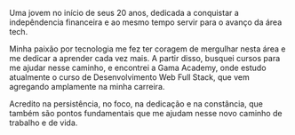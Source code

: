 Uma jovem no início de seus 20 anos, dedicada a conquistar a indepêndencia financeira e ao mesmo tempo servir para o avanço da área tech. 

Minha paixão por tecnologia me fez ter coragem de mergulhar nesta área e me dedicar a aprender cada vez mais. A partir disso, busquei cursos para me ajudar nesse caminho, e encontrei a Gama Academy, onde estudo atualmente o curso de Desenvolvimento Web Full Stack, que vem agregando amplamente na minha carreira. 

Acredito na persistência, no foco, na dedicação e na constância, que também são pontos fundamentais que me ajudam nesse novo caminho de trabalho e de vida.

